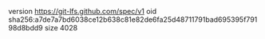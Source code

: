 version https://git-lfs.github.com/spec/v1
oid sha256:a7de7a7bd6038ce12b638c81e82de6fa25d48711791bad695395f79198d8bdd9
size 4028
